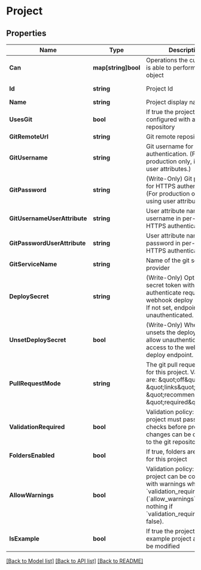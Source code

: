 # Project

## Properties

Name | Type | Description | Notes
------------ | ------------- | ------------- | -------------
**Can** | **map[string]bool** | Operations the current user is able to perform on this object | [optional] [readonly] 
**Id** | **string** | Project Id | [optional] [readonly] 
**Name** | **string** | Project display name | [optional] 
**UsesGit** | **bool** | If true the project is configured with a git repository | [optional] [readonly] 
**GitRemoteUrl** | **string** | Git remote repository url | [optional] 
**GitUsername** | **string** | Git username for HTTPS authentication. (For production only, if using user attributes.) | [optional] 
**GitPassword** | **string** | (Write-Only) Git password for HTTPS authentication. (For production only, if using user attributes.) | [optional] 
**GitUsernameUserAttribute** | **string** | User attribute name for username in per-user HTTPS authentication. | [optional] 
**GitPasswordUserAttribute** | **string** | User attribute name for password in per-user HTTPS authentication. | [optional] 
**GitServiceName** | **string** | Name of the git service provider | [optional] 
**DeploySecret** | **string** | (Write-Only) Optional secret token with which to authenticate requests to the webhook deploy endpoint. If not set, endpoint is unauthenticated. | [optional] 
**UnsetDeploySecret** | **bool** | (Write-Only) When true, unsets the deploy secret to allow unauthenticated access to the webhook deploy endpoint. | [optional] 
**PullRequestMode** | **string** | The git pull request policy for this project. Valid values are: \&quot;off\&quot;, \&quot;links\&quot;, \&quot;recommended\&quot;, \&quot;required\&quot;. | [optional] 
**ValidationRequired** | **bool** | Validation policy: If true, the project must pass validation checks before project changes can be committed to the git repository | [optional] 
**FoldersEnabled** | **bool** | If true, folders are enabled for this project | [optional] 
**AllowWarnings** | **bool** | Validation policy: If true, the project can be committed with warnings when &#x60;validation_required&#x60; is true. (&#x60;allow_warnings&#x60; does nothing if &#x60;validation_required&#x60; is false). | [optional] 
**IsExample** | **bool** | If true the project is an example project and cannot be modified | [optional] [readonly] 

[[Back to Model list]](../README.md#documentation-for-models) [[Back to API list]](../README.md#documentation-for-api-endpoints) [[Back to README]](../README.md)


